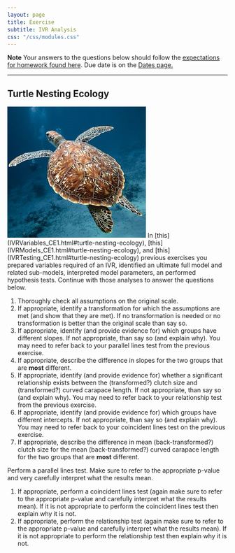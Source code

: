 ```yaml
---
layout: page
title: Exercise
subtitle: IVR Analysis
css: "/css/modules.css"
---
```


<div class="alert alert-warning">
  <strong>Note</strong> Your answers to the questions below should follow the <a href="../../resources/hwformat" target="_blank">expectations for homework found here</a>. Due date is on the <a href="../../resources/Dates-Current" target="_blank">Dates page.</a>
</div>

----

## Turtle Nesting Ecology
<img src="../zimgs/hawksbill-turtle.jpg" alt="Decoration" class="img-right">
In [this](IVRVariables_CE1.html#turtle-nesting-ecology), [this](IVRModels_CE1.html#turtle-nesting-ecology), and [this](IVRTesting_CE1.html#turtle-nesting-ecology) previous exercises you prepared variables required of an IVR, identified an ultimate full model and related sub-models, interpreted model parameters, an performed hypothesis tests. Continue with those analyses to answer the questions below.

1. Thoroughly check all assumptions on the original scale.
1. If appropriate, identify a transformation for which the assumptions are met (and show that they are met). If no transformation is needed or no transformation is better than the original scale than say so.
1. If appropriate, identify (and provide evidence for) which groups have different slopes. If not appropriate, than say so (and explain why). You may need to refer back to your parallel lines test from the previous exercise.
1. If appropriate, describe the difference in slopes for the two groups that are **most** different.
1. If appropriate, identify (and provide evidence for) whether a significant relationship exists between the (transformed?) clutch size and (transformed?) curved carapace length. If not appropriate, than say so (and explain why). You may need to refer back to your relationship test from the previous exercise.
1. If appropriate, identify (and provide evidence for) which groups have different intercepts. If not appropriate, than say so (and explain why). You may need to refer back to your coincident lines test on the previous exercise.
1. If appropriate, describe the difference in mean (back-transformed?) clutch size for the mean (back-transformed?) curved carapace length for the two groups that are **most** different.


Perform a parallel lines test. Make sure to refer to the appropriate p-value and very carefully interpret what the results mean.
1. If appropriate, perform a coincident lines test (again make sure to refer to the appropriate p-value and carefully interpret what the results mean). If it is not appropriate to perform the coincident lines test then explain why it is not.
1. If appropriate, perform the relationship test (again make sure to refer to the appropriate p-value and carefully interpret what the results mean). If it is not appropriate to perform the relationship test then explain why it is not.
